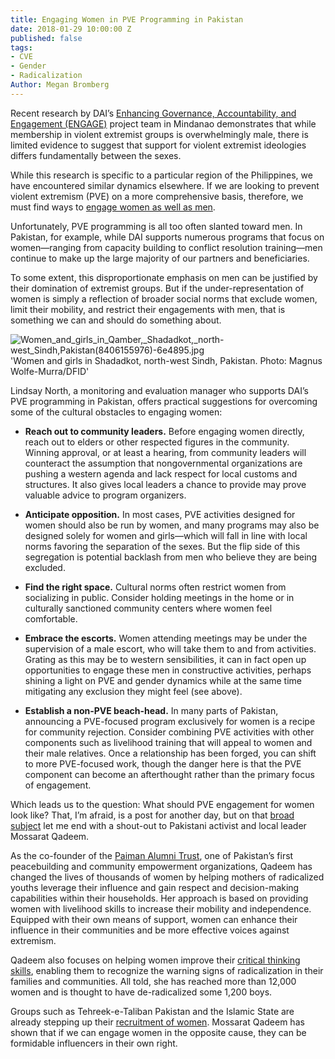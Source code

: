 ```yaml
---
title: Engaging Women in PVE Programming in Pakistan
date: 2018-01-29 10:00:00 Z
published: false
tags:
- CVE
- Gender
- Radicalization
Author: Megan Bromberg
---
```


Recent research by DAI’s [Enhancing Governance, Accountability, and Engagement (ENGAGE)](https://www.dai.com/our-work/projects/philippines-enhancing-governance-accountability-and-engagement-engage) project team in Mindanao demonstrates that while membership in violent extremist groups is overwhelmingly male, there is limited evidence to suggest that support for violent extremist ideologies differs fundamentally between the sexes.

<!--more-->

While this research is specific to a particular region of the Philippines, we have encountered similar dynamics elsewhere. If we are looking to prevent violent extremism (PVE) on a more comprehensive basis, therefore, we must find ways to [engage women as well as men](https://www.usip.org/publications/2015/05/women-preventing-violent-extremism).

Unfortunately, PVE programming is all too often slanted toward men. In Pakistan, for example, while DAI supports numerous programs that focus on women—ranging from capacity building to conflict resolution training—men continue to make up the large majority of our partners and beneficiaries.

To some extent, this disproportionate emphasis on men can be justified by their domination of extremist groups. But if the under-representation of women is simply a reflection of broader social norms that exclude women, limit their mobility, and restrict their engagements with men, that is something we can and should do something about.

![Women_and_girls_in_Qamber,_Shadadkot,_north-west_Sindh,_Pakistan_(8406155976)-6e4895.jpg](/uploads/Women_and_girls_in_Qamber,_Shadadkot,_north-west_Sindh,_Pakistan_(8406155976)-6e4895.jpg)'Women and girls in Shadadkot, north-west Sindh, Pakistan. Photo: Magnus Wolfe-Murra/DFID'

Lindsay North, a monitoring and evaluation manager who supports DAI’s PVE programming in Pakistan, offers practical suggestions for overcoming some of the cultural obstacles to engaging women:

* **Reach out to community leaders.** Before engaging women directly, reach out to elders or other respected figures in the community. Winning approval, or at least a hearing, from community leaders will counteract the assumption that nongovernmental organizations are pushing a western agenda and lack respect for local customs and structures. It also gives local leaders a chance to provide may prove valuable advice to program organizers.

* **Anticipate opposition.** In most cases, PVE activities designed for women should also be run by women, and many programs may also be designed solely for women and girls—which will fall in line with local norms favoring the separation of the sexes. But the flip side of this segregation is potential backlash from men who believe they are being excluded.

* **Find the right space.** Cultural norms often restrict women from socializing in public. Consider holding meetings in the home or in culturally sanctioned community centers where women feel comfortable.

* **Embrace the escorts.** Women attending meetings may be under the supervision of a male escort, who will take them to and from activities. Grating as this may be to western sensibilities, it can in fact open up opportunities to engage these men in constructive activities, perhaps shining a light on PVE and gender dynamics while at the same time mitigating any exclusion they might feel (see above).

* **Establish a non-PVE beach-head.** In many parts of Pakistan, announcing a PVE-focused program exclusively for women is a recipe for community rejection. Consider combining PVE activities with other components such as livelihood training that will appeal to women and their male relatives. Once a relationship has been forged, you can shift to more PVE-focused work, though the danger here is that the PVE component can become an afterthought rather than the primary focus of engagement.

Which leads us to the question: What should PVE engagement for women look like? That, I’m afraid, is a post for another day, but on that [broad subject](https://reliefweb.int/report/world/women-and-countering-violent-extremism) let me end with a shout-out to Pakistani activist and local leader Mossarat Qadeem.

As the co-founder of the [Paiman Alumni Trust](https://www.peaceinsight.org/conflicts/pakistan/peacebuilding-organisations/paiman-alumni-trust-paiman/), one of Pakistan’s first peacebuilding and community empowerment organizations, Qadeem has changed the lives of thousands of women by helping mothers of radicalized youths leverage their influence and gain respect and decision-making capabilities within their households. Her approach is based on providing women with livelihood skills to increase their mobility and independence. Equipped with their own means of support, women can enhance their influence in their communities and be more effective voices against extremism.

Qadeem also focuses on helping women improve their [critical thinking skills](http://www.karunacenter.org/our-stories/our-20th-year-an-interview-with-mossarat-qadeem), enabling them to recognize the warning signs of radicalization in their families and communities. All told, she has reached more than 12,000 women and is thought to have de-radicalized some 1,200 boys.

Groups such as Tehreek-e-Taliban Pakistan and the Islamic State are already stepping up their [recruitment of women](https://www.dawn.com/news/1362987/wanted-violent-muslim-women). Mossarat Qadeem has shown that if we can engage women in the opposite cause, they can be formidable influencers in their own right.